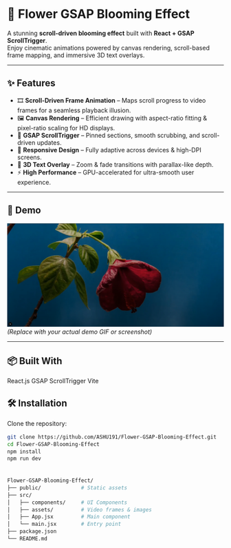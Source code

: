 # 🌸 Flower GSAP Blooming Effect  

A stunning **scroll-driven blooming effect** built with **React + GSAP ScrollTrigger**.  
Enjoy cinematic animations powered by canvas rendering, scroll-based frame mapping, and immersive 3D text overlays.  

---

## ✨ Features  

- 🎞 **Scroll-Driven Frame Animation** – Maps scroll progress to video frames for a seamless playback illusion.  
- 🖼 **Canvas Rendering** – Efficient drawing with aspect-ratio fitting & pixel-ratio scaling for HD displays.  
- 📌 **GSAP ScrollTrigger** – Pinned sections, smooth scrubbing, and scroll-driven updates.  
- 📱 **Responsive Design** – Fully adaptive across devices & high-DPI screens.  
- 🔮 **3D Text Overlay** – Zoom & fade transitions with parallax-like depth.  
- ⚡ **High Performance** – GPU-accelerated for ultra-smooth user experience.  

---

## 🎥 Demo  

![Demo Preview](/fl.png)  
*(Replace with your actual demo GIF or screenshot)*  

---
## 📦 Built With

React.js
GSAP ScrollTrigger
Vite


## 🛠 Installation  

Clone the repository:  

```bash
git clone https://github.com/ASHU191/Flower-GSAP-Blooming-Effect.git
cd Flower-GSAP-Blooming-Effect
npm install
npm run dev


Flower-GSAP-Blooming-Effect/
├── public/             # Static assets
├── src/
│   ├── components/     # UI Components
│   ├── assets/         # Video frames & images
│   ├── App.jsx         # Main component
│   └── main.jsx        # Entry point
├── package.json
└── README.md
  
   
